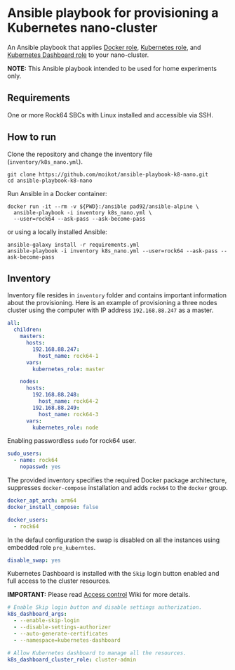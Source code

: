 # Ansible playbook for provisioning a Kubernetes nano-cluster

An Ansible playbook that applies [Docker role](https://galaxy.ansible.com/geerlingguy/docker), [Kubernetes role](https://galaxy.ansible.com/geerlingguy/kubernetes), and [Kubernetes Dashboard role](https://galaxy.ansible.com/moikot/k8s_dashboard) to your nano-cluster.

**NOTE:** This Ansible playbook intended to be used for home experiments only.

## Requirements

One or more Rock64 SBCs with Linux installed and accessible via SSH.

## How to run

Clone the repository and change the inventory file (`inventory/k8s_nano.yml`).

```shell
git clone https://github.com/moikot/ansible-playbook-k8-nano.git
cd ansible-playbook-k8-nano
```

Run Ansible in a Docker container:

```shell
docker run -it --rm -v ${PWD}:/ansible pad92/ansible-alpine \
  ansible-playbook -i inventory k8s_nano.yml \
  --user=rock64 --ask-pass --ask-become-pass
```

or using a locally installed Ansible:

```shell
ansible-galaxy install -r requirements.yml
ansible-playbook -i inventory k8s_nano.yml --user=rock64 --ask-pass --ask-become-pass
```


## Inventory

Inventory file resides in `inventory` folder and contains important information about the provisioning. Here is an example of provisioning a three nodes cluster using the computer with IP address `192.168.88.247` as a master.

```yaml
all:
  children:
    masters:
      hosts:
        192.168.88.247:
          host_name: rock64-1
      vars:
        kubernetes_role: master

    nodes:
      hosts:
        192.168.88.248:
          host_name: rock64-2
        192.168.88.249:
          host_name: rock64-3
      vars:
        kubernetes_role: node
```

Enabling passwordless `sudo` for rock64 user.

```yaml
sudo_users:
  - name: rock64
    nopasswd: yes
```

The provided inventory specifies the required Docker package architecture, suppresses `docker-compose` installation and adds `rock64` to the `docker` group.

```yaml
docker_apt_arch: arm64
docker_install_compose: false

docker_users:
  - rock64
```

In the defaul configuration the swap is disabled on all the instances using embedded role `pre_kuberntes`.

```yaml
disable_swap: yes
```

Kubernetes Dashboard is installed with the `Skip` login button enabled and full access to the cluster resources.

**IMPORTANT:** Please read [Access control](https://github.com/kubernetes/dashboard/wiki/Access-control) Wiki for more details.

```yaml
# Enable Skip login button and disable settings authorization.
k8s_dashboard_args:
  - --enable-skip-login
  - --disable-settings-authorizer
  - --auto-generate-certificates
  - --namespace=kubernetes-dashboard

# Allow Kubernetes dashboard to manage all the resources.
k8s_dashboard_cluster_role: cluster-admin
```
